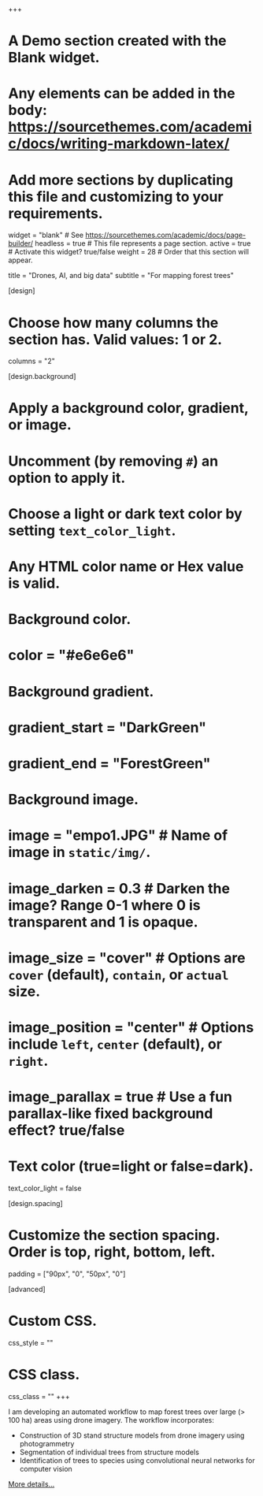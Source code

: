 +++
# A Demo section created with the Blank widget.
# Any elements can be added in the body: https://sourcethemes.com/academic/docs/writing-markdown-latex/
# Add more sections by duplicating this file and customizing to your requirements.

widget = "blank"  # See https://sourcethemes.com/academic/docs/page-builder/
headless = true  # This file represents a page section.
active = true  # Activate this widget? true/false
weight = 28  # Order that this section will appear.

title = "Drones, AI, and big data"
subtitle = "For mapping forest trees"

[design]
  # Choose how many columns the section has. Valid values: 1 or 2.
  columns = "2"

[design.background]
  # Apply a background color, gradient, or image.
  #   Uncomment (by removing `#`) an option to apply it.
  #   Choose a light or dark text color by setting `text_color_light`.
  #   Any HTML color name or Hex value is valid.

  # Background color.
  # color = "#e6e6e6"

  # Background gradient.
  # gradient_start = "DarkGreen"
  # gradient_end = "ForestGreen"

  # Background image.
  # image = "empo1.JPG"  # Name of image in `static/img/`.
  # image_darken = 0.3  # Darken the image? Range 0-1 where 0 is transparent and 1 is opaque.
  # image_size = "cover"  #  Options are `cover` (default), `contain`, or `actual` size.
  # image_position = "center"  # Options include `left`, `center` (default), or `right`.
  # image_parallax = true  # Use a fun parallax-like fixed background effect? true/false

  # Text color (true=light or false=dark).
  text_color_light = false

[design.spacing]
  # Customize the section spacing. Order is top, right, bottom, left.
  padding = ["90px", "0", "50px", "0"]

[advanced]
 # Custom CSS.
 css_style = ""

 # CSS class.
 css_class = ""
+++
<script src="https://static.kuula.io/embed.js" data-kuula="https://kuula.co/share/7qD7n?fs=1&vr=0&sd=1&thumbs=1&alpha=0.60&hideinst=1&chromeless=0&logo=0" data-width="100%" data-height="259px"></script>

I am developing an automated workflow to map forest trees over large (> 100 ha) areas using drone imagery. The workflow incorporates:

* Construction of 3D stand structure models from drone imagery using photogrammetry
* Segmentation of individual trees from structure models
* Identification of trees to species using convolutional neural networks for computer vision

[More details...](fakepage.html)
